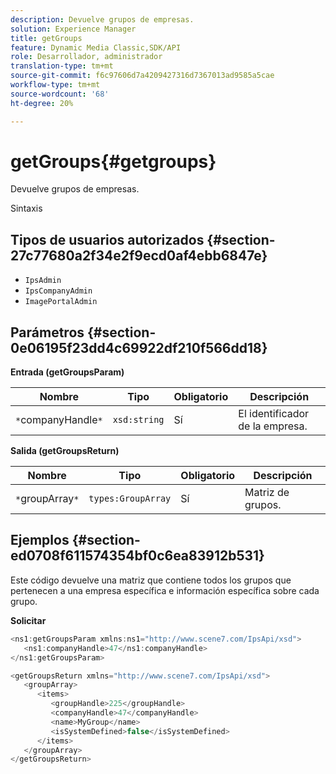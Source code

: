 ```yaml
---
description: Devuelve grupos de empresas.
solution: Experience Manager
title: getGroups
feature: Dynamic Media Classic,SDK/API
role: Desarrollador, administrador
translation-type: tm+mt
source-git-commit: f6c97606d7a4209427316d7367013ad9585a5cae
workflow-type: tm+mt
source-wordcount: '68'
ht-degree: 20%

---
```



# getGroups{#getgroups}

Devuelve grupos de empresas.

Sintaxis

## Tipos de usuarios autorizados {#section-27c77680a2f34e2f9ecd0af4ebb6847e}

* `IpsAdmin`
* `IpsCompanyAdmin`
* `ImagePortalAdmin`

## Parámetros {#section-0e06195f23dd4c69922df210f566dd18}

**Entrada (getGroupsParam)**

| Nombre | Tipo | Obligatorio | Descripción |
|---|---|---|---|
| `*`companyHandle`*` | `xsd:string` | Sí | El identificador de la empresa. |

**Salida (getGroupsReturn)**

| Nombre | Tipo | Obligatorio | Descripción |
|---|---|---|---|
| `*`groupArray`*` | `types:GroupArray` | Sí | Matriz de grupos. |

## Ejemplos {#section-ed0708f611574354bf0c6ea83912b531}

Este código devuelve una matriz que contiene todos los grupos que pertenecen a una empresa específica e información específica sobre cada grupo.

**Solicitar**

```java
<ns1:getGroupsParam xmlns:ns1="http://www.scene7.com/IpsApi/xsd">
   <ns1:companyHandle>47</ns1:companyHandle>
</ns1:getGroupsParam>
```

```java
<getGroupsReturn xmlns="http://www.scene7.com/IpsApi/xsd">
   <groupArray>
      <items>
         <groupHandle>225</groupHandle>
         <companyHandle>47</companyHandle>
         <name>MyGroup</name>
         <isSystemDefined>false</isSystemDefined>
      </items>
   </groupArray>
</getGroupsReturn>
```

